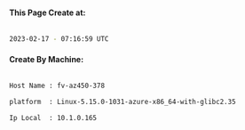 
   
#### This Page Create at:

```bash

2023-02-17 - 07:16:59 UTC

```

#### Create By Machine:

```bash

Host Name : fv-az450-378

platform  : Linux-5.15.0-1031-azure-x86_64-with-glibc2.35

Ip Local  : 10.1.0.165

```

